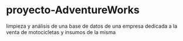 # proyecto-AdventureWorks
limpieza y análisis de una base de datos de una empresa dedicada a la venta de motocicletas y insumos de la misma
